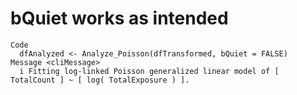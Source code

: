 # bQuiet works as intended

    Code
      dfAnalyzed <- Analyze_Poisson(dfTransformed, bQuiet = FALSE)
    Message <cliMessage>
      i Fitting log-linked Poisson generalized linear model of [ TotalCount ] ~ [ log( TotalExposure ) ].

